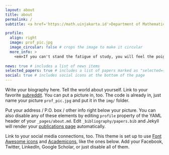 ```yaml
---
layout: about
title: about
permalink: /
subtitle: <a href='https://math.uinjakarta.id'>Department of Mathematics, UIN Syarif Hidayatullah Jakarta</a>.

profile:
  align: right
  image: prof_pic.jpg
  image_circular: false # crops the image to make it circular
  more_info: >
    <em>If you can't stand the fatigue of study, you will feel the poignant of stupidity. (Imam Syafi'i) </em>.
    
news: true # includes a list of news items
selected_papers: true # includes a list of papers marked as "selected={true}"
social: true # includes social icons at the bottom of the page
---
```


Write your biography here. Tell the world about yourself. Link to your favorite [subreddit](http://reddit.com). You can put a picture in, too. The code is already in, just name your picture `prof_pic.jpg` and put it in the `img/` folder.

Put your address / P.O. box / other info right below your picture. You can also disable any of these elements by editing `profile` property of the YAML header of your `_pages/about.md`. Edit `_bibliography/papers.bib` and Jekyll will render your [publications page](/al-folio/publications/) automatically.

Link to your social media connections, too. This theme is set up to use [Font Awesome icons](https://fontawesome.com/) and [Academicons](https://jpswalsh.github.io/academicons/), like the ones below. Add your Facebook, Twitter, LinkedIn, Google Scholar, or just disable all of them.
